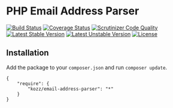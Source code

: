 PHP Email Address Parser
==============

[![Build Status](https://travis-ci.org/urakozz/php-email-address-parser.svg?branch=master)](https://travis-ci.org/urakozz/php-email-address-parser)
[![Coverage Status](https://img.shields.io/coveralls/urakozz/php-email-address-parser.svg)](https://coveralls.io/r/urakozz/php-email-address-parser?branch=master)
[![Scrutinizer Code Quality](https://scrutinizer-ci.com/g/urakozz/php-email-address-parser/badges/quality-score.png?b=master)](https://scrutinizer-ci.com/g/urakozz/php-email-address-parser/?branch=master)
[![Latest Stable Version](https://poser.pugx.org/kozz/email-address-parser/v/stable.svg)](https://packagist.org/packages/kozz/email-address-parser)
[![Latest Unstable Version](https://poser.pugx.org/kozz/email-address-parser/v/unstable.svg)](https://packagist.org/packages/kozz/email-address-parser)
[![License](http://img.shields.io/packagist/l/kozz/email-address-parser.svg)](https://packagist.org/packages/kozz/email-address-parser)

Installation
------------

Add the package to your `composer.json` and run `composer update`.

    {
        "require": {
            "kozz/email-address-parser": "*"
        }
    }
